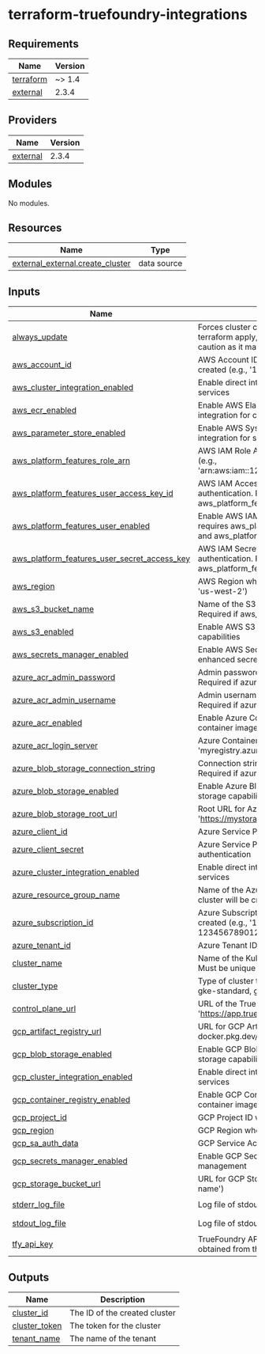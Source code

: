 # terraform-truefoundry-integrations

<!-- BEGIN_TF_DOCS -->
## Requirements

| Name | Version |
|------|---------|
| <a name="requirement_terraform"></a> [terraform](#requirement\_terraform) | ~> 1.4 |
| <a name="requirement_external"></a> [external](#requirement\_external) | 2.3.4 |

## Providers

| Name | Version |
|------|---------|
| <a name="provider_external"></a> [external](#provider\_external) | 2.3.4 |

## Modules

No modules.

## Resources

| Name | Type |
|------|------|
| [external_external.create_cluster](https://registry.terraform.io/providers/hashicorp/external/2.3.4/docs/data-sources/external) | data source |

## Inputs

| Name | Description | Type | Default | Required |
|------|-------------|------|---------|:--------:|
| <a name="input_always_update"></a> [always\_update](#input\_always\_update) | Forces cluster configuration updates on every terraform apply, even without changes. Use with caution as it may cause unnecessary updates. | `bool` | `false` | no |
| <a name="input_aws_account_id"></a> [aws\_account\_id](#input\_aws\_account\_id) | AWS Account ID where the EKS cluster will be created (e.g., '123456789012') | `string` | `null` | no |
| <a name="input_aws_cluster_integration_enabled"></a> [aws\_cluster\_integration\_enabled](#input\_aws\_cluster\_integration\_enabled) | Enable direct integration with AWS EKS cluster services | `bool` | `true` | no |
| <a name="input_aws_ecr_enabled"></a> [aws\_ecr\_enabled](#input\_aws\_ecr\_enabled) | Enable AWS Elastic Container Registry (ECR) integration for container image storage | `bool` | `true` | no |
| <a name="input_aws_parameter_store_enabled"></a> [aws\_parameter\_store\_enabled](#input\_aws\_parameter\_store\_enabled) | Enable AWS Systems Manager Parameter Store integration for secret management | `bool` | `true` | no |
| <a name="input_aws_platform_features_role_arn"></a> [aws\_platform\_features\_role\_arn](#input\_aws\_platform\_features\_role\_arn) | AWS IAM Role ARN for role-based authentication (e.g., 'arn:aws:iam::123456789012:role/TrueFoundryRole') | `string` | `null` | no |
| <a name="input_aws_platform_features_user_access_key_id"></a> [aws\_platform\_features\_user\_access\_key\_id](#input\_aws\_platform\_features\_user\_access\_key\_id) | AWS IAM Access Key ID for user-based authentication. Required if aws\_platform\_features\_user\_enabled is true. | `string` | `null` | no |
| <a name="input_aws_platform_features_user_enabled"></a> [aws\_platform\_features\_user\_enabled](#input\_aws\_platform\_features\_user\_enabled) | Enable AWS IAM user-based authentication. If true, requires aws\_platform\_features\_user\_access\_key\_id and aws\_platform\_features\_user\_secret\_access\_key. | `bool` | `false` | no |
| <a name="input_aws_platform_features_user_secret_access_key"></a> [aws\_platform\_features\_user\_secret\_access\_key](#input\_aws\_platform\_features\_user\_secret\_access\_key) | AWS IAM Secret Access Key for user-based authentication. Required if aws\_platform\_features\_user\_enabled is true. | `string` | `null` | no |
| <a name="input_aws_region"></a> [aws\_region](#input\_aws\_region) | AWS Region where resources will be created (e.g., 'us-west-2') | `string` | `null` | no |
| <a name="input_aws_s3_bucket_name"></a> [aws\_s3\_bucket\_name](#input\_aws\_s3\_bucket\_name) | Name of the S3 bucket to use for cluster storage. Required if aws\_s3\_enabled is true. | `string` | `null` | no |
| <a name="input_aws_s3_enabled"></a> [aws\_s3\_enabled](#input\_aws\_s3\_enabled) | Enable AWS S3 integration for cluster storage capabilities | `bool` | `true` | no |
| <a name="input_aws_secrets_manager_enabled"></a> [aws\_secrets\_manager\_enabled](#input\_aws\_secrets\_manager\_enabled) | Enable AWS Secrets Manager integration for enhanced secrets management capabilities | `bool` | `false` | no |
| <a name="input_azure_acr_admin_password"></a> [azure\_acr\_admin\_password](#input\_azure\_acr\_admin\_password) | Admin password for Azure Container Registry. Required if azure\_acr\_enabled is true. | `string` | `null` | no |
| <a name="input_azure_acr_admin_username"></a> [azure\_acr\_admin\_username](#input\_azure\_acr\_admin\_username) | Admin username for Azure Container Registry. Required if azure\_acr\_enabled is true. | `string` | `null` | no |
| <a name="input_azure_acr_enabled"></a> [azure\_acr\_enabled](#input\_azure\_acr\_enabled) | Enable Azure Container Registry (ACR) integration for container image storage | `bool` | `true` | no |
| <a name="input_azure_acr_login_server"></a> [azure\_acr\_login\_server](#input\_azure\_acr\_login\_server) | Azure Container Registry login server URL (e.g., 'myregistry.azurecr.io') | `string` | `null` | no |
| <a name="input_azure_blob_storage_connection_string"></a> [azure\_blob\_storage\_connection\_string](#input\_azure\_blob\_storage\_connection\_string) | Connection string for Azure Storage Account. Required if azure\_blob\_storage\_enabled is true. | `string` | `null` | no |
| <a name="input_azure_blob_storage_enabled"></a> [azure\_blob\_storage\_enabled](#input\_azure\_blob\_storage\_enabled) | Enable Azure Blob Storage integration for cluster storage capabilities | `bool` | `true` | no |
| <a name="input_azure_blob_storage_root_url"></a> [azure\_blob\_storage\_root\_url](#input\_azure\_blob\_storage\_root\_url) | Root URL for Azure Storage Account (e.g., 'https://mystorageaccount.blob.core.windows.net') | `string` | `null` | no |
| <a name="input_azure_client_id"></a> [azure\_client\_id](#input\_azure\_client\_id) | Azure Service Principal Client ID for authentication | `string` | `null` | no |
| <a name="input_azure_client_secret"></a> [azure\_client\_secret](#input\_azure\_client\_secret) | Azure Service Principal Client Secret for authentication | `string` | `null` | no |
| <a name="input_azure_cluster_integration_enabled"></a> [azure\_cluster\_integration\_enabled](#input\_azure\_cluster\_integration\_enabled) | Enable direct integration with Azure AKS cluster services | `bool` | `true` | no |
| <a name="input_azure_resource_group_name"></a> [azure\_resource\_group\_name](#input\_azure\_resource\_group\_name) | Name of the Azure Resource Group where the AKS cluster will be created | `string` | `null` | no |
| <a name="input_azure_subscription_id"></a> [azure\_subscription\_id](#input\_azure\_subscription\_id) | Azure Subscription ID where the AKS cluster will be created (e.g., '12345678-1234-1234-1234-123456789012') | `string` | `null` | no |
| <a name="input_azure_tenant_id"></a> [azure\_tenant\_id](#input\_azure\_tenant\_id) | Azure Tenant ID associated with the subscription | `string` | `null` | no |
| <a name="input_cluster_name"></a> [cluster\_name](#input\_cluster\_name) | Name of the Kubernetes cluster to create or manage. Must be unique within your organization. | `string` | n/a | yes |
| <a name="input_cluster_type"></a> [cluster\_type](#input\_cluster\_type) | Type of cluster to create (aws-eks, azure-aks, gcp-gke-standard, generic) | `string` | n/a | yes |
| <a name="input_control_plane_url"></a> [control\_plane\_url](#input\_control\_plane\_url) | URL of the TrueFoundry control plane (e.g., 'https://app.truefoundry.com') | `string` | n/a | yes |
| <a name="input_gcp_artifact_registry_url"></a> [gcp\_artifact\_registry\_url](#input\_gcp\_artifact\_registry\_url) | URL for GCP Artifact Registry (e.g., 'LOCATION-docker.pkg.dev/PROJECT\_ID') | `string` | `null` | no |
| <a name="input_gcp_blob_storage_enabled"></a> [gcp\_blob\_storage\_enabled](#input\_gcp\_blob\_storage\_enabled) | Enable GCP Blob Storage integration for cluster storage capabilities | `bool` | `true` | no |
| <a name="input_gcp_cluster_integration_enabled"></a> [gcp\_cluster\_integration\_enabled](#input\_gcp\_cluster\_integration\_enabled) | Enable direct integration with GCP GKE cluster services | `bool` | `true` | no |
| <a name="input_gcp_container_registry_enabled"></a> [gcp\_container\_registry\_enabled](#input\_gcp\_container\_registry\_enabled) | Enable GCP Container Registry integration for container image storage | `bool` | `true` | no |
| <a name="input_gcp_project_id"></a> [gcp\_project\_id](#input\_gcp\_project\_id) | GCP Project ID where the GKE cluster will be created | `string` | `null` | no |
| <a name="input_gcp_region"></a> [gcp\_region](#input\_gcp\_region) | GCP Region where the GKE cluster is located | `string` | `null` | no |
| <a name="input_gcp_sa_auth_data"></a> [gcp\_sa\_auth\_data](#input\_gcp\_sa\_auth\_data) | GCP Service Account auth\_data | `string` | `null` | no |
| <a name="input_gcp_secrets_manager_enabled"></a> [gcp\_secrets\_manager\_enabled](#input\_gcp\_secrets\_manager\_enabled) | Enable GCP Secrets Manager integration for secret management | `bool` | `true` | no |
| <a name="input_gcp_storage_bucket_url"></a> [gcp\_storage\_bucket\_url](#input\_gcp\_storage\_bucket\_url) | URL for GCP Storage bucket (e.g., 'gs://bucket-name') | `string` | `null` | no |
| <a name="input_stderr_log_file"></a> [stderr\_log\_file](#input\_stderr\_log\_file) | Log file of stdout | `string` | `"truefoundry-cluster.stderr"` | no |
| <a name="input_stdout_log_file"></a> [stdout\_log\_file](#input\_stdout\_log\_file) | Log file of stdout | `string` | `"truefoundry-cluster.stdout"` | no |
| <a name="input_tfy_api_key"></a> [tfy\_api\_key](#input\_tfy\_api\_key) | TrueFoundry API key for authentication. Can be obtained from the TrueFoundry console. | `string` | n/a | yes |

## Outputs

| Name | Description |
|------|-------------|
| <a name="output_cluster_id"></a> [cluster\_id](#output\_cluster\_id) | The ID of the created cluster |
| <a name="output_cluster_token"></a> [cluster\_token](#output\_cluster\_token) | The token for the cluster |
| <a name="output_tenant_name"></a> [tenant\_name](#output\_tenant\_name) | The name of the tenant |
<!-- END_TF_DOCS -->
